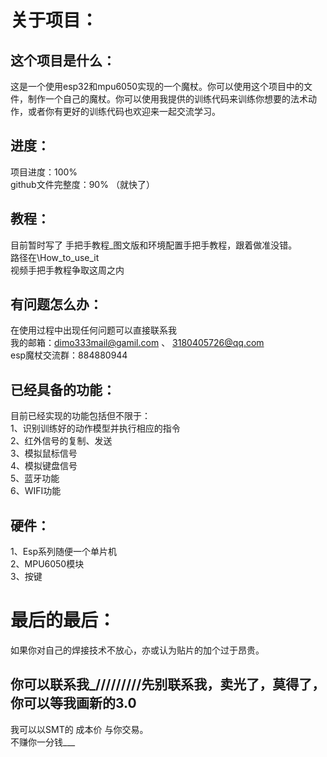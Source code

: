 关于项目：
===

这个项目是什么：
---
这是一个使用esp32和mpu6050实现的一个魔杖。你可以使用这个项目中的文件，制作一个自己的魔杖。你可以使用我提供的训练代码来训练你想要的法术动作，或者你有更好的训练代码也欢迎来一起交流学习。<br>

进度：
---
项目进度：100%     <br>
github文件完整度：90%     （就快了）

教程：
---
目前暂时写了 手把手教程_图文版和环境配置手把手教程，跟着做准没错。<br>
路径在\How_to_use_it<br>
视频手把手教程争取这周之内

有问题怎么办：
---
在使用过程中出现任何问题可以直接联系我<br>
我的邮箱：dimo333mail@gamil.com 、 3180405726@qq.com<br>
esp魔杖交流群：884880944<br>


已经具备的功能：
---
目前已经实现的功能包括但不限于：<br>
1、识别训练好的动作模型并执行相应的指令<br>
2、红外信号的复制、发送<br>
3、模拟鼠标信号<br>
4、模拟键盘信号<br>
5、蓝牙功能<br>
6、WIFI功能

硬件：
---
1、Esp系列随便一个单片机<br>
2、MPU6050模块<br>
3、按键<br>

最后的最后：
===
如果你对自己的焊接技术不放心，亦或认为贴片的加个过于昂贵。<br>

你可以联系我_/////////先别联系我，卖光了，莫得了，你可以等我画新的3.0
---
我可以以SMT的 成本价 与你交易。<br>
不赚你一分钱___<br>

